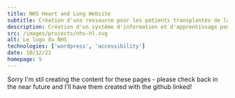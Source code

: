 ```yaml
---
title: NHS Heart and Lung Website
subtitle: Création d'une ressource pour les patients transplantés de la Newcastle NHS Foundation Trust
description: Création d'un système d'information et d'apprentissage pour les patients cardiaques et pulmonaires, facilitant, espérons-le, le processus de compréhension des changements qu'ils devront apporter après l'opération. Le site devait être universellement utilisable rendant l'accessibilité et l'intuitivité essentielles.
src: /images/projects/nhs-hl.svg
alt: Le logo du NHS
technologies: ['wordpress', 'accessibility']
date: 10/12/21
homepage: 5
---
```


Sorry I'm stil creating the content for these pages - please check back in the near future and I'll have them created with the github linked!
